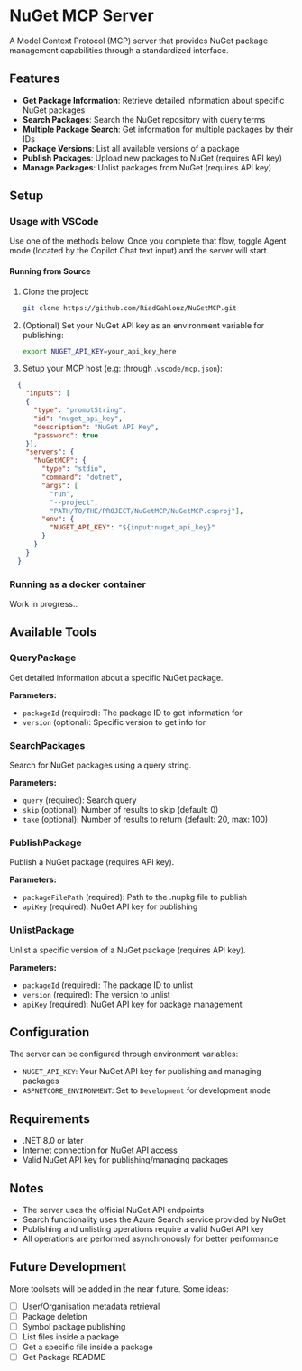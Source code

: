 # NuGet MCP Server

A Model Context Protocol (MCP) server that provides NuGet package management capabilities through a standardized interface.

## Features

- **Get Package Information**: Retrieve detailed information about specific NuGet packages
- **Search Packages**: Search the NuGet repository with query terms
- **Multiple Package Search**: Get information for multiple packages by their IDs
- **Package Versions**: List all available versions of a package
- **Publish Packages**: Upload new packages to NuGet (requires API key)
- **Manage Packages**: Unlist packages from NuGet (requires API key)

## Setup
### Usage with VSCode
Use one of the methods below. Once you complete that flow, toggle Agent mode (located by the Copilot Chat text input) and the server will start.

#### Running from Source
1. Clone the project:
   ```bash
   git clone https://github.com/RiadGahlouz/NuGetMCP.git
   ```

1. (Optional) Set your NuGet API key as an environment variable for publishing:
   ```bash
   export NUGET_API_KEY=your_api_key_here
   ```

3. Setup your MCP host (e.g: through .`vscode/mcp.json`):
```json
  { 
    "inputs": [
    {
      "type": "promptString",
      "id": "nuget_api_key",
      "description": "NuGet API Key",
      "password": true
    }],
    "servers": {
      "NuGetMCP": {
        "type": "stdio",
        "command": "dotnet",
        "args": [
          "run",
          "--project",
          "PATH/TO/THE/PROJECT/NuGetMCP/NuGetMCP.csproj"],
        "env": {
          "NUGET_API_KEY": "${input:nuget_api_key}"
        }
      }
    }
  }
```
### Running as a docker container
Work in progress..

## Available Tools

### QueryPackage
Get detailed information about a specific NuGet package.

**Parameters:**
- `packageId` (required): The package ID to get information for
- `version` (optional): Specific version to get info for

### SearchPackages
Search for NuGet packages using a query string.

**Parameters:**
- `query` (required): Search query
- `skip` (optional): Number of results to skip (default: 0)
- `take` (optional): Number of results to return (default: 20, max: 100)

### PublishPackage
Publish a NuGet package (requires API key).

**Parameters:**
- `packageFilePath` (required): Path to the .nupkg file to publish
- `apiKey` (required): NuGet API key for publishing

### UnlistPackage
Unlist a specific version of a NuGet package (requires API key).

**Parameters:**
- `packageId` (required): The package ID to unlist
- `version` (required): The version to unlist
- `apiKey` (required): NuGet API key for package management

## Configuration

The server can be configured through environment variables:

- `NUGET_API_KEY`: Your NuGet API key for publishing and managing packages
- `ASPNETCORE_ENVIRONMENT`: Set to `Development` for development mode

## Requirements

- .NET 8.0 or later
- Internet connection for NuGet API access
- Valid NuGet API key for publishing/managing packages

## Notes

- The server uses the official NuGet API endpoints
- Search functionality uses the Azure Search service provided by NuGet
- Publishing and unlisting operations require a valid NuGet API key
- All operations are performed asynchronously for better performance

## Future Development
More toolsets will be added in the near future. Some ideas:
- [ ] User/Organisation metadata retrieval
- [ ] Package deletion
- [ ] Symbol package publishing
- [ ] List files inside a package
- [ ] Get a specific file inside a package
- [ ] Get Package README